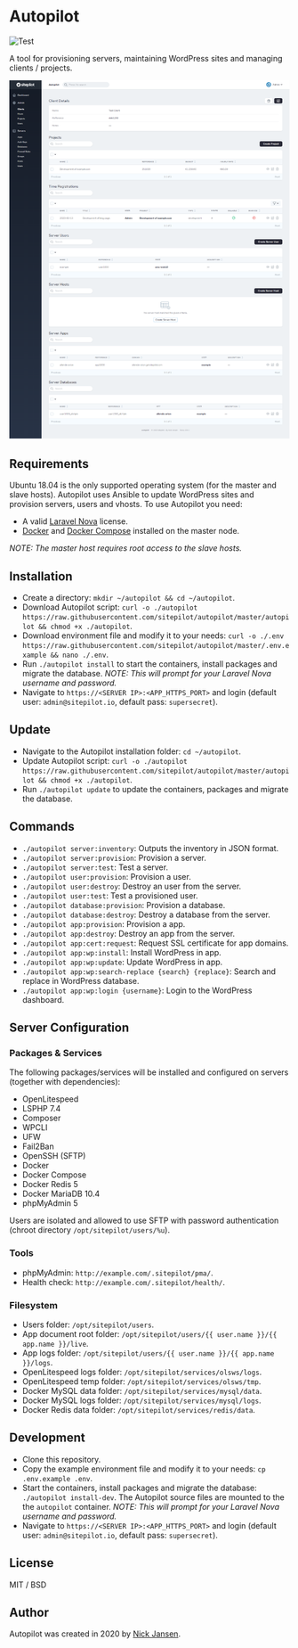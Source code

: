 # Autopilot

![Test](https://github.com/sitepilot/autopilot/workflows/Test/badge.svg?branch=master)

A tool for provisioning servers, maintaining WordPress sites and managing clients / projects.

![screenshot](screenshot.png)

## Requirements

Ubuntu 18.04 is the only supported operating system (for the master and slave hosts). Autopilot uses Ansible to update WordPress sites and provision servers, users and vhosts. To use Autopilot you need:

* A valid [Laravel Nova](https://nova.laravel.com/) license.
* [Docker](https://www.docker.com/) and [Docker Compose](https://docs.docker.com/compose/install/) installed on the master node.

*NOTE: The master host requires root access to the slave hosts.*

## Installation

* Create a directory: `mkdir ~/autopilot && cd ~/autopilot`.
* Download Autopilot script: `curl -o ./autopilot https://raw.githubusercontent.com/sitepilot/autopilot/master/autopilot && chmod +x ./autopilot`.
* Download environment file and modify it to your needs: `curl -o ./.env https://raw.githubusercontent.com/sitepilot/autopilot/master/.env.example && nano ./.env`.
* Run `./autopilot install` to start the containers, install packages and migrate the database. *NOTE: This will prompt for your Laravel Nova username and password.*
* Navigate to `https://<SERVER IP>:<APP_HTTPS_PORT>` and login (default user: `admin@sitepilot.io`, default pass: `supersecret`).

## Update

* Navigate to the Autopilot installation folder: `cd ~/autopilot`.
* Update Autopilot script: `curl -o ./autopilot https://raw.githubusercontent.com/sitepilot/autopilot/master/autopilot && chmod +x ./autopilot`.
* Run `./autopilot update` to update the containers, packages and migrate the database.

## Commands

* `./autopilot server:inventory`: Outputs the inventory in JSON format.
* `./autopilot server:provision`: Provision a server.
* `./autopilot server:test`: Test a server.
* `./autopilot user:provision`: Provision a user.
* `./autopilot user:destroy`: Destroy an user from the server.
* `./autopilot user:test`: Test a provisioned user.
* `./autopilot database:provision`: Provision a database.
* `./autopilot database:destroy`: Destroy a database from the server.
* `./autopilot app:provision`: Provision a app.
* `./autopilot app:destroy`: Destroy an app from the server.
* `./autopilot app:cert:request`: Request SSL certificate for app domains.
* `./autopilot app:wp:install`: Install WordPress in app.
* `./autopilot app:wp:update`: Update WordPress in app.
* `./autopilot app:wp:search-replace {search} {replace}`: Search and replace in WordPress database.
* `./autopilot app:wp:login {username}`: Login to the WordPress dashboard.

## Server Configuration

### Packages & Services

The following packages/services will be installed and configured on servers (together with dependencies):

* OpenLitespeed
* LSPHP 7.4
* Composer
* WPCLI
* UFW
* Fail2Ban
* OpenSSH (SFTP)
* Docker
* Docker Compose
* Docker Redis 5
* Docker MariaDB 10.4
* phpMyAdmin 5

Users are isolated and allowed to use SFTP with password authentication (chroot directory `/opt/sitepilot/users/%u`).

### Tools

* phpMyAdmin: `http://example.com/.sitepilot/pma/`.
* Health check: `http://example.com/.sitepilot/health/`.

### Filesystem

* Users folder: `/opt/sitepilot/users`.
* App document root folder: `/opt/sitepilot/users/{{ user.name }}/{{ app.name }}/live`.
* App logs folder: `/opt/sitepilot/users/{{ user.name }}/{{ app.name }}/logs`.
* OpenLitespeed logs folder: `/opt/sitepilot/services/olsws/logs`.
* OpenLitespeed temp folder: `/opt/sitepilot/services/olsws/tmp`.
* Docker MySQL data folder: `/opt/sitepilot/services/mysql/data`.
* Docker MySQL logs folder: `/opt/sitepilot/services/mysql/logs`.
* Docker Redis data folder: `/opt/sitepilot/services/redis/data`.

## Development

* Clone this repository.
* Copy the example environment file and modify it to your needs: `cp .env.example .env`.
* Start the containers, install packages and migrate the database: `./autopilot install-dev`. The Autopilot source files are mounted to the the `autopilot` container. *NOTE: This will prompt for your Laravel Nova username and password.*
* Navigate to `https://<SERVER IP>:<APP_HTTPS_PORT>` and login (default user: `admin@sitepilot.io`, default pass: `supersecret`).

## License

MIT / BSD

## Author

Autopilot was created in 2020 by [Nick Jansen](https://nbejansen.com/).
